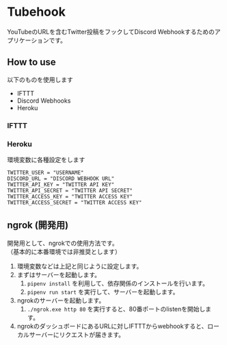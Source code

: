 # Tubehook

YouTubeのURLを含むTwitter投稿をフックしてDiscord Webhookするためのアプリケーションです。

## How to use

以下のものを使用します

- IFTTT
- Discord Webhooks
- Heroku

### IFTTT


### Heroku

環境変数に各種設定をします

```
TWITTER_USER = "USERNAME"
DISCORD_URL = "DISCORD WEBHOOK URL"
TWITTER_API_KEY = "TWITTER API KEY"
TWITTER_API_SECRET = "TWITTER API SECRET"
TWITTER_ACCESS_KEY = "TWITTER ACCESS KEY"
TWITTER_ACCESS_SECRET = "TWITTER ACCESS KEY"
```


## ngrok (開発用)

開発用として、ngrokでの使用方法です。       
（基本的に本番環境では非推奨とします）

1. 環境変数などは上記と同じように設定します。
1. まずはサーバーを起動します。
    1. `pipenv install` を利用して、依存関係のインストールを行います。
    1. `pipenv run start` を実行して、サーバーを起動します。
1. ngrokのサーバーを起動します。
    1. `./ngrok.exe http 80` を実行すると、80番ポートのlistenを開始します。
1. ngrokのダッシュボードにあるURLに対しIFTTTからwebhookすると、ローカルサーバーにリクエストが届きます。